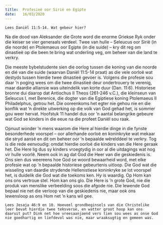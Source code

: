 ```yaml
---
title:  Profesieë oor Sirië en Egipte
date:   16/03/2020
---
```


`Lees Daniël 11:5-14. Wat gebeur hier?` 

Na die dood van Aleksander die Grote word die enorme Griekse Ryk onder die keiser se vier generaals verdeel. Twee van hulle – Seleucus oor Sirië (in die noorde) en Ptolemaeus oor Egipte (in die suide) – kry dit reg om dinastieë op die been te bring wat onderling veg, om beheer van die land te verkry. 

Die meeste bybelstudente sien die oorlog tussen die koning van die noorde en dié van die suide (waarvan Daniël 11:5-14 praat) as die vele oorloë wat destyds tussen hierdie twee dinastieë gevoer is. Volgens die profesie sou daar ’n poging wees om die twee dinastieë deur ondertrouery te verenig, maar daardie alliansie was uiteindelik van korte duur (Dan. 11:6). Historiese bronne dui daarop dat Antiochus II Theos (261-246 v.C.), die kleinseun van Seleucus I, met Berenice, die dogter van die Egiptiese koning Ptolemaeus II Philadelphus, getrou het. Die ooreenkoms het egter nie gehou nie en die konflik wat ’n direkte uitwerking op die volk van God gehad het, is sommer gou weer hervat. Hoofstuk 11 handel dus oor ’n aantal belangrike gebeure wat God se kinders in die eeue na die profeet Daniël sou raak. 

Opnuut wonder ’n mens waarom die Here al hierdie dinge in die fynste besonderhede voorspel – oor allerhande oorloë en koninkryke wat mekaar die stryd aansê en dit om beheer oor ’n bepaalde wêrelddeel te verkry. Tog is die rede eenvoudig: omdat hierdie oorloë die kinders van die Here geraak het. Die Here lig dus sy kinders vroegtydig in oor al die uitdagings wat nog vir hulle voorlê. Neem ook in ag dat God die Heer van die geskiedenis is. Ons sien dus weereens hoe God se woord bewaarheid word, met elke profesie wat op ’n bepaalde historiese gebeurtenis uitloop. Die God wat die wisseling van daardie strydende Hellenistiese koninkryke se lot voorspel het, is duidelik die God wat die toekoms ken. Hy is waardig. Op Hom kan ons ons vertroue stel. Hom kan ons glo. Die Here is ’n grote God, nie die produk van menslike verbeelding soos die afgode nie. Die lewende God bepaal nie net die verloop van die geskiedenis nie, maar ook ons lewensloop as ons Hom net ’n kans wil gee. 

`Lees Jesaja 46:9 en 10. Hoeveel grondbeginsels van die Christelike leer bevat hierdie twee teksverse, en watter groot hoop kan ons daaruit put? Dink net hoe vreesaanjaend vers tien sou wees as onse God nie goedhartig en liefdevol was nie, maar wraaksugtig en gemeen was.`